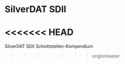 # SilverDAT SDII
<<<<<<< HEAD
=======
SilverDAT SDII Schnittstellen-Kompendium
>>>>>>> origin/master
